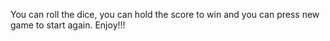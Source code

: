 You can roll the dice, you can hold the score to win and you can press new game to start again.
Enjoy!!!

